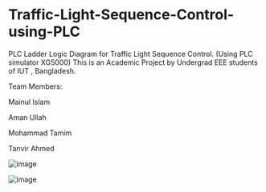 # Traffic-Light-Sequence-Control-using-PLC
PLC Ladder Logic Diagram for Traffic Light Sequence Control. (Using PLC simulator XG5000)
This is an Academic Project by Undergrad EEE students of IUT , Bangladesh.

Team Members:

Mainul Islam

Aman Ullah

Mohammad Tamim

Tanvir Ahmed

![image](https://github.com/Mainul-Islam-07/Traffic-Light-Sequence-Control-using-PLC/assets/78782260/457936b3-83bb-4f6b-99fb-0892073f44dd)

![image](https://github.com/Mainul-Islam-07/Traffic-Light-Sequence-Control-using-PLC/assets/78782260/7c3095ce-1d8e-4459-9470-3d379f0d9247)

